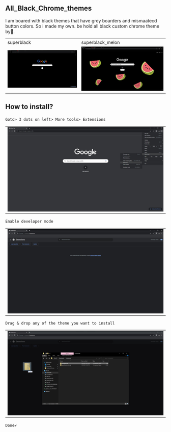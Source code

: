 ## All_Black_Chrome_themes
  I am boared with black themes that have grey boarders and mismaatecd button colors.
  So i made my own. be hold all black custom chrome theme by🍉.
   <table>
   <td>superblack</td>
   <td>superblack_melon</td>
  <tr>
    <td><img src="https://github.com/Nayemhasan/All_Black_Chrome_themes/blob/main/pics/final/superblk.jpg"></td>
    <td><img src="https://github.com/Nayemhasan/All_Black_Chrome_themes/blob/main/pics/final/superblk_mln.jpg"></td>
  </tr>
 </table>



## How to install?
  `Goto> 3 dots on left> More tools> Extensions`
  <table>
  <tr>
    <td><img src="https://github.com/Nayemhasan/All_Black_Chrome_themes/blob/main/pics/steps/1.jpg"></td>
  </tr>
 </table>
  
  `Enable developer mode`
    <table>
  <tr>
    <td><img src="https://github.com/Nayemhasan/All_Black_Chrome_themes/blob/main/pics/steps/2.jpg"></td>
  </tr>
 </table>

  `Drag & drop any of the theme you want to install`
    <table>
  <tr>
    <td><img src="https://github.com/Nayemhasan/All_Black_Chrome_themes/blob/main/pics/steps/3.jpg"></td>
  </tr>
 </table>

  `Done✔`

